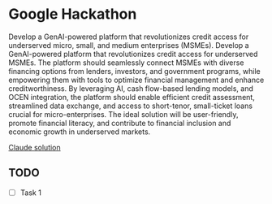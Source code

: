 # Google Hackathon

Develop a GenAI-powered platform that revolutionizes credit access for underserved micro, small, and medium enterprises (MSMEs). Develop a GenAI-powered platform that revolutionizes credit access for underserved MSMEs. The platform should seamlessly connect MSMEs with diverse financing options from lenders, investors, and government programs, while empowering them with tools to optimize financial management and enhance creditworthiness. By leveraging AI, cash flow-based lending models, and OCEN integration, the platform should enable efficient credit assessment, streamlined data exchange, and access to short-tenor, small-ticket loans crucial for micro-enterprises. The ideal solution will be user-friendly, promote financial literacy, and contribute to financial inclusion and economic growth in underserved markets.

[Claude solution](https://claude.ai/chat/404d2320-3e4f-429b-a9f7-a1e9b57344ea)

## TODO

- [ ] Task 1
